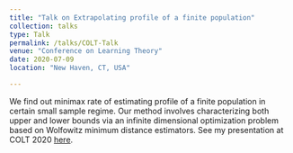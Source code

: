 ```yaml
---
title: "Talk on Extrapolating profile of a finite population"
collection: talks
type: Talk
permalink: /talks/COLT-Talk
venue: "Conference on Learning Theory"
date: 2020-07-09
location: "New Haven, CT, USA"

---
```


We find out minimax rate of estimating profile of a finite population in certain small sample regime. Our method involves characterizing both upper and lower bounds via an infinite dimensional optimization problem based on Wolfowitz minimum distance estimators. See my presentation at COLT 2020 [here](https://www.youtube.com/watch?v=RtNtFULGRnA&ab_channel=COLT).
